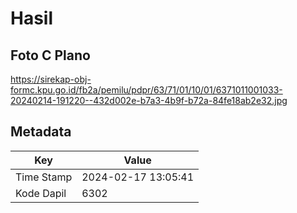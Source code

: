 # Hasil

## Foto C Plano

https://sirekap-obj-formc.kpu.go.id/fb2a/pemilu/pdpr/63/71/01/10/01/6371011001033-20240214-191220--432d002e-b7a3-4b9f-b72a-84fe18ab2e32.jpg


## Metadata

| Key        | Value               |
| ---------- | ------------------- |
| Time Stamp | 2024-02-17 13:05:41 |
| Kode Dapil | 6302                |



